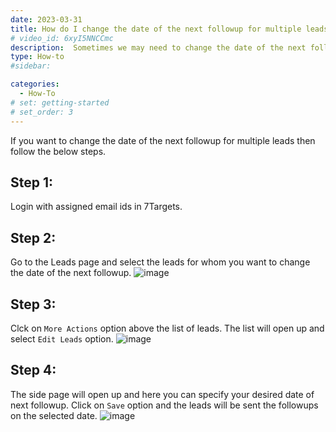 ```yaml
---
date: 2023-03-31
title: How do I change the date of the next followup for multiple leads?
# video_id: 6xyI5NNCCmc
description:  Sometimes we may need to change the date of the next followup for multiple leads. This article shows hoe to do it.
type: How-to
#sidebar:

categories:
  - How-To
# set: getting-started
# set_order: 3
---
```


If you want to change the date of the next followup for multiple leads then follow the below steps.
## Step 1:
Login with assigned email ids in 7Targets.
## Step 2:
Go to the Leads page and select the leads for whom you want to change the date of the next followup.
![image](../../images/step_process2.PNG)
## Step 3:
Clck on `More Actions` option above the list of leads. The list will open up and select `Edit Leads` option.
![image](../../images/step_process3.PNG)
## Step 4:
The side page will open up and here you can specify
your desired date of next followup. Click on `Save` option and the leads will be sent the followups on the selected date.
![image](../../images/step_process4.PNG)
